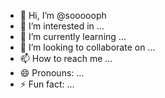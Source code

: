 - 👋 Hi, I’m @soooooph
- 👀 I’m interested in ...
- 🌱 I’m currently learning ...
- 💞️ I’m looking to collaborate on ...
- 📫 How to reach me ...
- 😄 Pronouns: ...
- ⚡ Fun fact: ...

<!---
soooooph/soooooph is a ✨ special ✨ repository because its `README.md` (this file) appears on your GitHub profile.
You can click the Preview link to take a look at your changes.
--->
